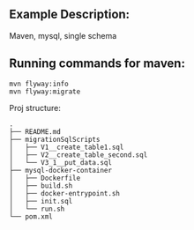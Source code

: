 ## Example Description:
Maven, mysql, single schema

## Running commands for maven:
```
mvn flyway:info
mvn flyway:migrate
```


Proj structure:
```
.
├── README.md
├── migrationSqlScripts
│   ├── V1__create_table1.sql
│   ├── V2__create_table_second.sql
│   └── V3_1__put_data.sql
├── mysql-docker-container
│   ├── Dockerfile
│   ├── build.sh
│   ├── docker-entrypoint.sh
│   ├── init.sql
│   └── run.sh
└── pom.xml
```